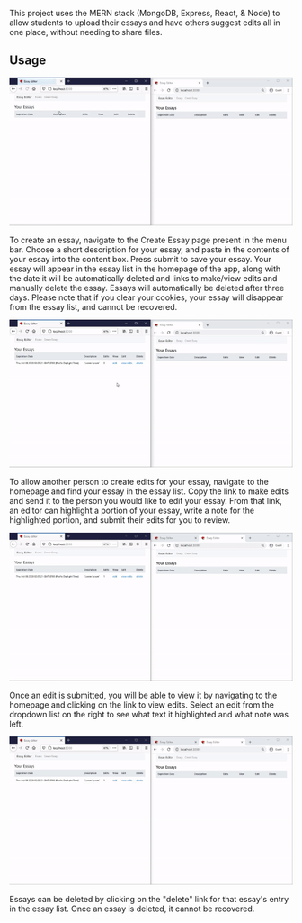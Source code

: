 This project uses the MERN stack (MongoDB, Express, React, & Node) to allow students to upload their essays and have others suggest edits all in one place, without needing to share files.

## Usage

![Create Essay](https://raw.githubusercontent.com/ryanzflores/EssayEditor/master/backend/CreateEssay.gif)

To create an essay, navigate to the Create Essay page present in the menu bar. Choose a short description for your essay, and paste in the contents of your essay into the content box. Press submit to save your essay. Your essay will appear in the essay list in the homepage of the app, along with the date it will be automatically deleted and links to make/view edits and manually delete the essay. Essays will automatically be deleted after three days. Please note that if you clear your cookies, your essay will disappear from the essay list, and cannot be recovered.

![Edit Essay](https://raw.githubusercontent.com/ryanzflores/EssayEditor/master/backend/EditEssay.gif)

To allow another person to create edits for your essay, navigate to the homepage and find your essay in the essay list. Copy the link to make edits and send it to the person you would like to edit your essay. From that link, an editor can highlight a portion of your essay, write a note for the highlighted portion, and submit their edits for you to review. 

![View Edits](https://raw.githubusercontent.com/ryanzflores/EssayEditor/master/backend/ViewEdits.gif)

Once an edit is submitted, you will be able to view it by navigating to the homepage and clicking on the link to view edits. Select an edit from the dropdown list on the right to see what text it highlighted and what note was left. 

![Delete Essay](https://raw.githubusercontent.com/ryanzflores/EssayEditor/master/backend/DeleteEssay.gif)

Essays can be deleted by clicking on the "delete" link for that essay's entry in the essay list. Once an essay is deleted, it cannot be recovered.
